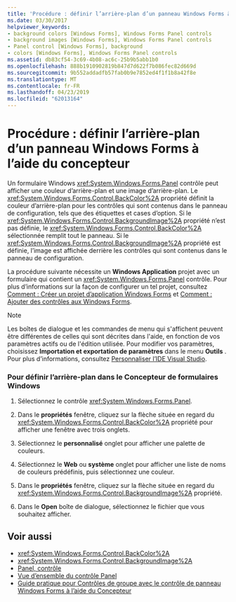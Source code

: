 ```yaml
---
title: 'Procédure : définir l’arrière-plan d’un panneau Windows Forms à l’aide du concepteur'
ms.date: 03/30/2017
helpviewer_keywords:
- background colors [Windows Forms], Windows Forms Panel controls
- background images [Windows Forms], Windows Forms Panel controls
- Panel control [Windows Forms], background
- colors [Windows Forms], Windows Forms Panel controls
ms.assetid: db83cf54-3c69-4b08-ac6c-25b9b5abb1b0
ms.openlocfilehash: 888b1910902819b847d7d622f7b086fec82d669d
ms.sourcegitcommit: 9b552addadfb57fab0b9e7852ed4f1f1b8a42f8e
ms.translationtype: MT
ms.contentlocale: fr-FR
ms.lasthandoff: 04/23/2019
ms.locfileid: "62013164"
---
```

# <a name="how-to-set-the-background-of-a-windows-forms-panel-using-the-designer"></a>Procédure : définir l’arrière-plan d’un panneau Windows Forms à l’aide du concepteur
Un formulaire Windows <xref:System.Windows.Forms.Panel> contrôle peut afficher une couleur d’arrière-plan et une image d’arrière-plan. Le <xref:System.Windows.Forms.Control.BackColor%2A> propriété définit la couleur d’arrière-plan pour les contrôles qui sont contenus dans le panneau de configuration, tels que des étiquettes et cases d’option. Si le <xref:System.Windows.Forms.Control.BackgroundImage%2A> propriété n’est pas définie, le <xref:System.Windows.Forms.Control.BackColor%2A> sélectionnée remplit tout le panneau. Si le <xref:System.Windows.Forms.Control.BackgroundImage%2A> propriété est définie, l’image est affichée derrière les contrôles qui sont contenus dans le panneau de configuration.  
  
 La procédure suivante nécessite un **Windows Application** projet avec un formulaire qui contient un <xref:System.Windows.Forms.Panel> contrôle. Pour plus d’informations sur la façon de configurer un tel projet, consultez [Comment : Créer un projet d’application Windows Forms](/visualstudio/ide/step-1-create-a-windows-forms-application-project) et [Comment : Ajouter des contrôles aux Windows Forms](how-to-add-controls-to-windows-forms.md).  
  
> [!NOTE]
>  Les boîtes de dialogue et les commandes de menu qui s'affichent peuvent être différentes de celles qui sont décrites dans l'aide, en fonction de vos paramètres actifs ou de l'édition utilisée. Pour modifier vos paramètres, choisissez **Importation et exportation de paramètres** dans le menu **Outils** . Pour plus d’informations, consultez [Personnaliser l’IDE Visual Studio](/visualstudio/ide/personalizing-the-visual-studio-ide).  
  
### <a name="to-set-the-background-in-the-windows-forms-designer"></a>Pour définir l’arrière-plan dans le Concepteur de formulaires Windows  
  
1. Sélectionnez le contrôle <xref:System.Windows.Forms.Panel>.  
  
2. Dans le **propriétés** fenêtre, cliquez sur la flèche située en regard du <xref:System.Windows.Forms.Control.BackColor%2A> propriété pour afficher une fenêtre avec trois onglets.  
  
3. Sélectionnez le **personnalisé** onglet pour afficher une palette de couleurs.  
  
4. Sélectionnez le **Web** ou **système** onglet pour afficher une liste de noms de couleurs prédéfinis, puis sélectionnez une couleur.  
  
5. Dans le **propriétés** fenêtre, cliquez sur la flèche située en regard du <xref:System.Windows.Forms.Control.BackgroundImage%2A> propriété.  
  
6. Dans le **Open** boîte de dialogue, sélectionnez le fichier que vous souhaitez afficher.  
  
## <a name="see-also"></a>Voir aussi

- <xref:System.Windows.Forms.Control.BackColor%2A>
- <xref:System.Windows.Forms.Control.BackgroundImage%2A>
- [Panel, contrôle](panel-control-windows-forms.md)
- [Vue d’ensemble du contrôle Panel](panel-control-overview-windows-forms.md)
- [Guide pratique pour Contrôles de groupe avec le contrôle de panneau Windows Forms à l’aide du Concepteur](group-controls-with-wf-panel-control-using-the-designer.md)
